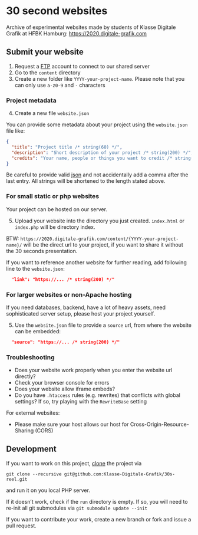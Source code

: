 # 30 second websites
Archive of experimental websites made by students of Klasse Digitale Grafik at HFBK Hamburg: https://2020.digitale-grafik.com

## Submit your website

1. Request a [FTP](https://github.com/Klasse-Digitale-Grafik/tutorials) account to connect to our shared server
2. Go to the `content` directory
3. Create a new folder like `YYYY-your-project-name`. Please note that you can only use `a-z0-9` and `-` characters

### Project metadata

4. Create a new file `website.json`

You can provide some metadata about your project using the `website.json` file like:
```json
{
  "title": "Project title /* string(60) */",
  "description": "Short description of your project /* string(200) */",
  "credits": "Your name, people or things you want to credit /* string(200) */"
}
```

Be careful to provide valid [json](https://github.com/Klasse-Digitale-Grafik/tutorials/blob/main/JSON.md) and not accidentally add a comma after the last entry. All strings will be shortened to the length stated above.

### For small static or php websites

Your project can be hosted on our server.

5. Upload your website into the directory you just created. `index.html` or `index.php` will be directory index.

BTW: `https://2020.digitale-grafik.com/content/{YYYY-your-project-name}/` will be the direct url to your project, if you want to share it without the 30 seconds presentation.

If you want to reference another website for further reading, add following line to the `website.json`:
```json
  "link": "https://... /* string(200) */"
```

### For larger websites or non-Apache hosting

If you need databases, backend, have a lot of heavy assets, need sophisticated server setup, please host your project yourself.

5. Use the `website.json` file to provide a `source` url, from where the website can be embedded:
```json
  "source": "https://... /* string(200) */"
```

### Troubleshooting

- Does your website work properly when you enter the website url directly?
- Check your browser console for errors
- Does your website allow iframe embeds?
- Do you have `.htaccess` rules (e.g. rewrites) that conflicts with global settings? If so, try playing with the `RewriteBase` setting

For external websites:
- Please make sure your host allows our host for Cross-Origin-Resource-Sharing (CORS)

## Development

If you want to work on this project, [clone](https://github.com/Klasse-Digitale-Grafik/tutorials/blob/main/GIT.md) the project via
```
git clone --recursive git@github.com:Klasse-Digitale-Grafik/30s-reel.git
```
and run it on you local PHP server.

If it doesn’t work, check if the `run` directory is empty. If so, you will need to re-init all git submodules via `git submodule update --init`

If you want to contribute your work, create a new branch or fork and issue a pull request.
